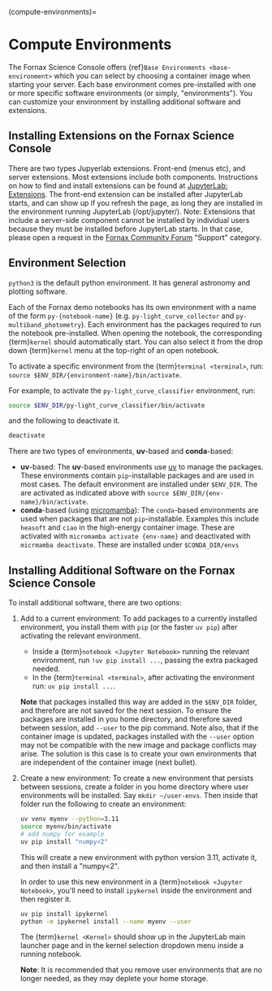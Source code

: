 (compute-environments)=
# Compute Environments

The Fornax Science Console offers {ref}`Base Environments <base-environment>` which you can select by choosing a container image when starting your server.
Each base environment comes pre-installed with one or more specific software environments (or simply, "environments").
You can customize your environment by installing additional software and extensions.

## Installing Extensions on the Fornax Science Console

There are two types Jupyerlab extensions.
Front-end (menus etc), and server extensions.
Most extensions include both components.
Instructions on how to find and install extensions can be found at [JupyterLab: Extensions](https://jupyterlab.readthedocs.io/en/stable/user/extensions.html).
The front-end extension can be installed after JupyterLab starts, and can show up if you refresh the page, as long they are installed in the environment running JupyterLab (/opt/jupyter/).
Note: Extensions that include a server-side component cannot be installed by individual users because they must be installed before JupyterLab starts.
In that case, please open a request in the [Fornax Community Forum](https://discourse.fornax.sciencecloud.nasa.gov/) "Support" category.

## Environment Selection

`python3` is the default python environment.
It has general astronomy and plotting software.

Each of the Fornax demo notebooks has its own environment with a name of the form `py-{notebook-name}` (e.g. `py-light_curve_collector` and `py-multiband_photometry`).
Each environment has the packages required to run the notebook pre-installed.
When opening the notebook, the corresponding {term}`kernel` should automatically start.
You can also select it from the drop down {term}`kernel` menu at the top-right of an open notebook.

To activate a specific environment from the {term}`terminal <terminal>`, run: `source $ENV_DIR/{environment-name}/bin/activate`.

For example, to activate the `py-light_curve_classifier` environment, run:

```sh
source $ENV_DIR/py-light_curve_classifier/bin/activate
```

and the following to deactivate it.

```sh
deactivate
```

There are two types of environments, **uv**-based and **conda**-based:

-   **uv**-based:
    The **uv**-based environments use [uv](https://docs.astral.sh/uv/) to manage the packages.
    These environments contain `pip`-installable packages and are used in most cases.
    The default environment are installed under `$ENV_DIR`.
    The are activated as indicated above with `source $ENV_DIR/{env-name}/bin/activate`.
-   **conda**-based (using [micromamba](https://mamba.readthedocs.io/en/latest/user_guide/micromamba.html)):
    The `conda`-based environments are used when packages that are not `pip`-installable.
    Examples this include `heasoft` and `ciao` in the high-energy container image.
    These are activated with `micromamba activate {env-name}` and deactivated with `micrmamba deactivate`.
    These are installed under `$CONDA_DIR/envs`

## Installing Additional Software on the Fornax Science Console

To install additional software, there are two options:

1.  Add to a current environment:
    To add packages to a currently installed environment, you install them with `pip` (or the faster `uv pip`) after activating the relevant environment.
    -   Inside a {term}`notebook <Jupyter Notebook>` running the relevant environment, run `!uv pip install ...`, passing the extra packaged needed.
    -   In the {term}`terminal <terminal>`, after activating the environment run: `uv pip install ...`.

    **Note** that packages installed this way are added in the `$ENV_DIR` folder, and therefore are not saved for the next session.
    To ensure the packages are installed in you home directory, and therefore saved between session, add `--user` to the pip command.
    Note also, that if the container image is updated, packages installed with the `--user` option may not be compatible with the new image and package conflicts may arise.
    The solution is this case is to create your own environments that are independent of the container image (next bullet).

2.  Create a new environment:
    To create a new environment that persists between sessions, create a folder in you home directory where user environments will be installed.
    Say `mkdir ~/user-envs`.
    Then inside that folder run the following to create an environment:

    ```sh
    uv venv myenv --python=3.11
    source myenv/bin/activate
    # add numpy for example
    uv pip install "numpy<2"
    ```

    This will create a new environment with python version 3.11, activate it, and then install a "numpy<2".

    In order to use this new environment in a {term}`notebook <Jupyter Notebook>`, you'll need to install `ipykernel` inside the environment and then register it.

    ```sh
    uv pip install ipykernel
    python -m ipykernel install --name myenv --user
    ```

    The {term}`kernel <Kernel>` should show up in the JupyterLab main launcher page and in the kernel selection dropdown menu inside a running notebook.

    **Note**: It is recommended that you remove user environments that are no longer needed, as they may deplete your home storage.
